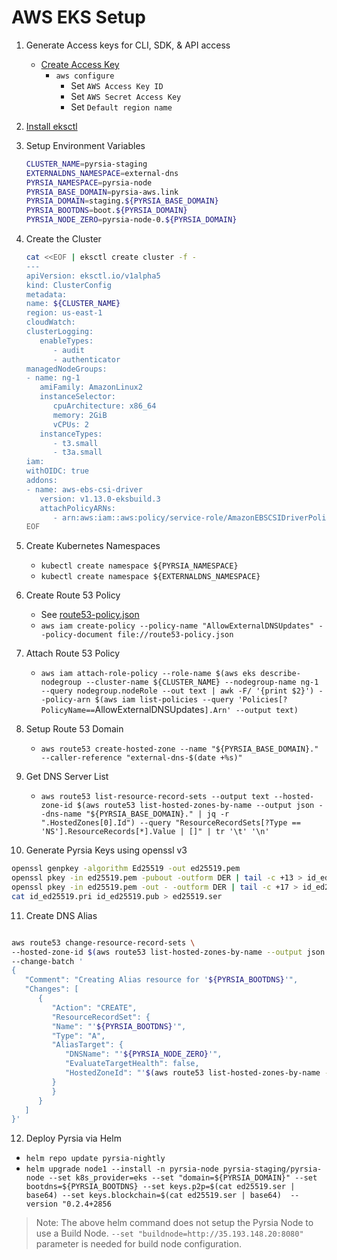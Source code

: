 # AWS EKS Setup

1. Generate Access keys for CLI, SDK, & API access

   - [Create Access Key](https://us-east-1.console.aws.amazon.com/iam/home?region=us-east-1#/security_credentials)
      - `aws configure`
         - Set `AWS Access Key ID`
         - Set `AWS Secret Access Key`
         - Set `Default region name`

2. [Install eksctl](https://docs.aws.amazon.com/eks/latest/userguide/eksctl.html)

3. Setup Environment Variables

   ```bash
   CLUSTER_NAME=pyrsia-staging
   EXTERNALDNS_NAMESPACE=external-dns
   PYRSIA_NAMESPACE=pyrsia-node
   PYRSIA_BASE_DOMAIN=pyrsia-aws.link
   PYRSIA_DOMAIN=staging.${PYRSIA_BASE_DOMAIN}
   PYRSIA_BOOTDNS=boot.${PYRSIA_DOMAIN}
   PYRSIA_NODE_ZERO=pyrsia-node-0.${PYRSIA_DOMAIN}
   ```

4. Create the Cluster

   ```bash
   cat <<EOF | eksctl create cluster -f -
   ---
   apiVersion: eksctl.io/v1alpha5
   kind: ClusterConfig
   metadata:
   name: ${CLUSTER_NAME}
   region: us-east-1
   cloudWatch:
   clusterLogging:
      enableTypes:
         - audit
         - authenticator
   managedNodeGroups:
   - name: ng-1
      amiFamily: AmazonLinux2
      instanceSelector:
         cpuArchitecture: x86_64
         memory: 2GiB
         vCPUs: 2
      instanceTypes:
         - t3.small
         - t3a.small
   iam:
   withOIDC: true
   addons:
   - name: aws-ebs-csi-driver
      version: v1.13.0-eksbuild.3
      attachPolicyARNs:
         - arn:aws:iam::aws:policy/service-role/AmazonEBSCSIDriverPolicy
   EOF
   ```

5. Create Kubernetes Namespaces
      - `kubectl create namespace ${PYRSIA_NAMESPACE}`
      - `kubectl create namespace ${EXTERNALDNS_NAMESPACE}`

6. Create Route 53 Policy
      - See [route53-policy.json](route53-policy.json)
      - `aws iam create-policy --policy-name "AllowExternalDNSUpdates" --policy-document file://route53-policy.json`

7. Attach Route 53 Policy
      - `aws iam attach-role-policy --role-name $(aws eks describe-nodegroup --cluster-name ${CLUSTER_NAME} --nodegroup-name ng-1 --query nodegroup.nodeRole --out text | awk -F/ '{print $2}') --policy-arn $(aws iam list-policies --query 'Policies[?PolicyName==`AllowExternalDNSUpdates`].Arn' --output text)`

8. Setup Route 53 Domain
      - `aws route53 create-hosted-zone --name "${PYRSIA_BASE_DOMAIN}." --caller-reference "external-dns-$(date +%s)"`

9. Get DNS Server List
      - `aws route53 list-resource-record-sets --output text --hosted-zone-id $(aws route53 list-hosted-zones-by-name --output json --dns-name "${PYRSIA_BASE_DOMAIN}." | jq -r ".HostedZones[0].Id") --query "ResourceRecordSets[?Type == 'NS'].ResourceRecords[*].Value | []" | tr '\t' '\n'`

10. Generate Pyrsia Keys using openssl v3

   ```bash
   openssl genpkey -algorithm Ed25519 -out ed25519.pem
   openssl pkey -in ed25519.pem -pubout -outform DER | tail -c +13 > id_ed25519.pub
   openssl pkey -in ed25519.pem -out - -outform DER | tail -c +17 > id_ed25519.pri
   cat id_ed25519.pri id_ed25519.pub > ed25519.ser
   ```

11. Create DNS Alias

   ```bash

   aws route53 change-resource-record-sets \
   --hosted-zone-id $(aws route53 list-hosted-zones-by-name --output json --dns-name "${PYRSIA_BASE_DOMAIN}." | jq -r ".HostedZones[0].Id" | cut -d/ -f3) \
   --change-batch '
   {
      "Comment": "Creating Alias resource for '${PYRSIA_BOOTDNS}'",
      "Changes": [
         {
            "Action": "CREATE",
            "ResourceRecordSet": {
            "Name": "'${PYRSIA_BOOTDNS}'",
            "Type": "A",
            "AliasTarget": {
               "DNSName": "'${PYRSIA_NODE_ZERO}'",
               "EvaluateTargetHealth": false,
               "HostedZoneId": "'$(aws route53 list-hosted-zones-by-name --output json --dns-name "${PYRSIA_BASE_DOMAIN}}." | jq -r ".HostedZones[0].Id" | cut -d/ -f3 )'"
            }
            }
         }
      ]
   }'
   ```

12. Deploy Pyrsia via Helm

   - `helm repo update pyrsia-nightly`
   - `helm upgrade node1 --install -n pyrsia-node pyrsia-staging/pyrsia-node --set k8s_provider=eks --set "domain=${PYRSIA_DOMAIN}" --set bootdns=${PYRSIA_BOOTDNS} --set keys.p2p=$(cat ed25519.ser | base64) --set keys.blockchain=$(cat ed25519.ser | base64)  --version "0.2.4+2856`

   > Note: The above helm command does not setup the Pyrsia Node to use a Build Node.  `--set "buildnode=http://35.193.148.20:8080"` parameter is needed for build node configuration.
